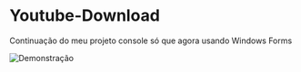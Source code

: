 # Youtube-Download
Continuação do meu projeto console só que agora usando Windows Forms


![Demonstração](https://www.youtube.com/watch?v=8DWHER3ho-Y)
